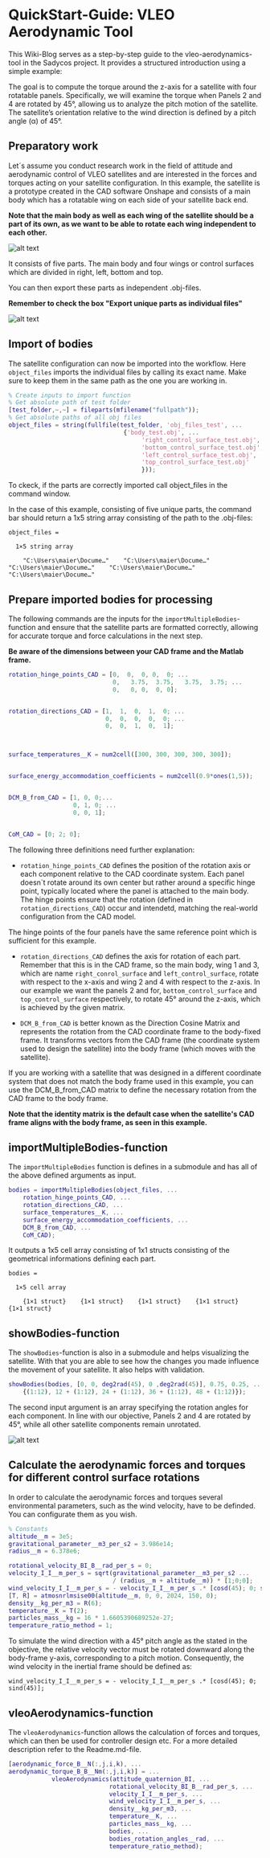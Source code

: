 # QuickStart-Guide: VLEO Aerodynamic Tool
This Wiki-Blog serves as a step-by-step guide to the vleo-aerodynamics-tool in the Sadycos project. It provides a structured introduction using a simple example:


The goal is to compute the torque around the z-axis for a satellite with four rotatable panels. Specifically, we will examine the torque when Panels 2 and 4 are rotated by 45°, allowing us to analyze the pitch motion of the satellite. The satellite’s orientation relative to the wind direction is defined by a pitch angle (α) of 45°.

## Preparatory work

Let´s assume you conduct research work in the field of attitude and aerodynamic control of VLEO satellites and are interested in the forces and torques acting on your satellite configuration.
In this example, the satellite is a prototype created in the CAD software Onshape and consists of a main body which has a rotatable wing on each side of your satellite back end. 

**Note that the main body as well as each wing of the satellite should be a part of its own, as we want to be able to rotate each wing independent to each other.** 

![alt text](images/satellite_configuration.jpg)

It consists of five parts. The main body and four wings or control surfaces which are divided in right, left, bottom and top. 

You can then export these parts as independent .obj-files.

**Remember to check the box "Export unique parts as individual files"**

![alt text](images/export_satellite_parts.jpg)



## Import of bodies

The satellite configuration can now be imported into the workflow. 
Here ``object_files`` imports the individual files by calling its exact name. Make sure to keep them in the same path as the one you are working in. 

```Matlab
% Create inputs to import function
% Get absolute path of test folder
[test_folder,~,~] = fileparts(mfilename("fullpath"));
% Get absolute paths of all obj files
object_files = string(fullfile(test_folder, 'obj_files_test', ...
                                {'body_test.obj', ...
                                     'right_control_surface_test.obj', ...
                                     'bottom_control_surface_test.obj', ...
                                     'left_control_surface_test.obj', ...
                                     'top_control_surface_test.obj'
                                     }));
```
To ckeck, if the parts are correctly imported call object_files in the command window.

In the case of this example, consisting of five unique parts, the command bar should return a 1x5 string array consisting of the path to the .obj-files:

```git bash
object_files = 

  1×5 string array

    "C:\Users\maier\Docume…"    "C:\Users\maier\Docume…"    "C:\Users\maier\Docume…"    "C:\Users\maier\Docume…"    "C:\Users\maier\Docume…"
```    

## Prepare imported bodies for processing

The following commands are the inputs for the ``importMultipleBodies``-function and ensure that the satellite parts are formatted correctly, allowing for accurate torque and force calculations in the next step.

**Be aware of the dimensions between your CAD frame and the Matlab frame.**

```Matlab
rotation_hinge_points_CAD = [0,  0,  0, 0,  0; ...
                             0,   3.75,  3.75,   3.75,  3.75; ...
                             0,   0, 0,  0, 0];


rotation_directions_CAD = [1,  1,  0,  1,  0; ...
                           0,  0,  0,  0,  0; ...
                           0,  0,  1,  0,  1];



surface_temperatures__K = num2cell([300, 300, 300, 300, 300]);


surface_energy_accommodation_coefficients = num2cell(0.9*ones(1,5));


DCM_B_from_CAD = [1, 0, 0;...
                  0, 1, 0; ...
                  0, 0, 1];


CoM_CAD = [0; 2; 0];
```
The following three definitions need further explanation:

- ``rotation_hinge_points_CAD`` defines the position of the rotation axis or each component relative to the CAD coordinate system. Each panel doesn`t rotate around its own center but rather around a specific hinge point, typically located where the panel is attached to the main body. The hinge points ensure that the rotation (defined in ``rotation_directions_CAD``) occur and intendetd, matching the real-world configuration from the CAD model.

The hinge points of the four panels have the same reference point which is sufficient for this example.

- ``rotation_directions_CAD`` defines the axis for rotation of each part. Remember that this is in the CAD frame, so the main body, wing 1 and 3, which are name ``right_conrol_surface`` and ``left_control_surface``, rotate with respect to the x-axis and wing 2 and 4 with respect to the z-axis. In our example we want the panels 2 and for, ``bottom_control_surface`` and ``top_control_surface`` respectively, to rotate 45° around the z-axis, which is achieved by the given matrix.

- ``DCM_B_from_CAD`` is better known as the Direction Cosine Matrix and represents the rotation from the CAD coordinate frame to the body-fixed frame. It transforms vectors from the CAD frame (the coordinate system used to design the satellite) into the body frame (which moves with the satellite).

If you are working with a satellite that was designed in a different coordinate system that does not match the body frame used in this example, you can use the DCM_B_from_CAD matrix to define the necessary rotation from the CAD frame to the body frame.

**Note that the identity matrix is the default case when the satellite's CAD frame aligns with the body frame, as seen in this example.**


## importMultipleBodies-function

The ``importMultipleBodies`` function is defines in a submodule and has all of the above defined arguments as input. 

```Matlab
bodies = importMultipleBodies(object_files, ...
    rotation_hinge_points_CAD, ...
    rotation_directions_CAD, ...
    surface_temperatures__K, ...
    surface_energy_accommodation_coefficients, ...
    DCM_B_from_CAD, ...
    CoM_CAD);
```

It outputs a 1x5 cell array consisting of 1x1 structs consisting of the geometrical informations defining each part.
```
bodies =

  1×5 cell array

    {1×1 struct}    {1×1 struct}    {1×1 struct}    {1×1 struct}    {1×1 struct}
```

## showBodies-function

The ``showBodies``-function is also in a submodule and helps visualizing the satellite. With that you are able to see how the changes you made influence the movement of your satellite. It also helps with validation.

```Matlab
showBodies(bodies, [0, 0, deg2rad(45), 0 ,deg2rad(45)], 0.75, 0.25, ...
    {(1:12), 12 + (1:12), 24 + (1:12), 36 + (1:12), 48 + (1:12)});
```
The second input argument is an array specifying the rotation angles for each component. In line with our objective, Panels 2 and 4 are rotated by 45°, while all other satellite components remain unrotated.

![alt text](images/45degree_rotation.png)


## Calculate the aerodynamic forces and torques for different control surface rotations
In order to calculate the aerodynamic forces and torques several environmental parameters, such as the wind velocity, have to be definded. You can configurate them as you wish.

```Matlab
% Constants
altitude__m = 3e5;
gravitational_parameter__m3_per_s2 = 3.986e14;
radius__m = 6.378e6;

rotational_velocity_BI_B__rad_per_s = 0;
velocity_I_I__m_per_s = sqrt(gravitational_parameter__m3_per_s2 ...
                             / (radius__m + altitude__m)) * [1;0;0];
wind_velocity_I_I__m_per_s = - velocity_I_I__m_per_s .* [cosd(45); 0; sind(45)];
[T, R] = atmosnrlmsise00(altitude__m, 0, 0, 2024, 150, 0);
density__kg_per_m3 = R(6);
temperature__K = T(2);
particles_mass__kg = 16 * 1.6605390689252e-27;
temperature_ratio_method = 1;
```

To simulate the wind direction with a 45° pitch angle as the stated in the objective, the relative velocity vector must be rotated downward along the body-frame y-axis, corresponding to a pitch motion. Consequently, the wind velocity in the inertial frame should be defined as:

``wind_velocity_I_I__m_per_s = - velocity_I_I__m_per_s .* [cosd(45); 0; sind(45)];``


## vleoAerodynamics-function

The  ``vleoAerodynamics``-function allows the calculation of forces and torques, which can then be used for controller design etc. For a more detailed description refer to the Readme.md-file.
````Matlab
[aerodynamic_force_B__N(:,j,i,k), ...
aerodynamic_torque_B_B__Nm(:,j,i,k)] = ...
            vleoAerodynamics(attitude_quaternion_BI, ...
                            rotational_velocity_BI_B__rad_per_s, ...
                            velocity_I_I__m_per_s, ...
                            wind_velocity_I_I__m_per_s, ...
                            density__kg_per_m3, ...
                            temperature__K, ... 
                            particles_mass__kg, ...
                            bodies, ...                                                
                            bodies_rotation_angles__rad, ...
                            temperature_ratio_method);
````

